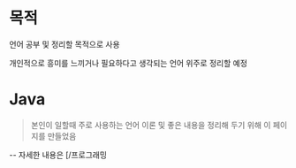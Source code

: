<!-- TITLE: 프로그래밍 언어 -->
<!-- SUBTITLE: 공부할 프로그래밍 언어 정리 및 정보들 -->

# 목적
언어 공부 및 정리할 목적으로 사용

개인적으로 흥미를 느끼거나 필요하다고 생각되는 언어 위주로 정리할 예정

# Java
> 본인이 일할때 주로 사용하는 언어 이론 및 좋은 내용을 정리해 두기 위해 이 페이지를 만들었음

-- 자세한 내용은 [/프로그래밍